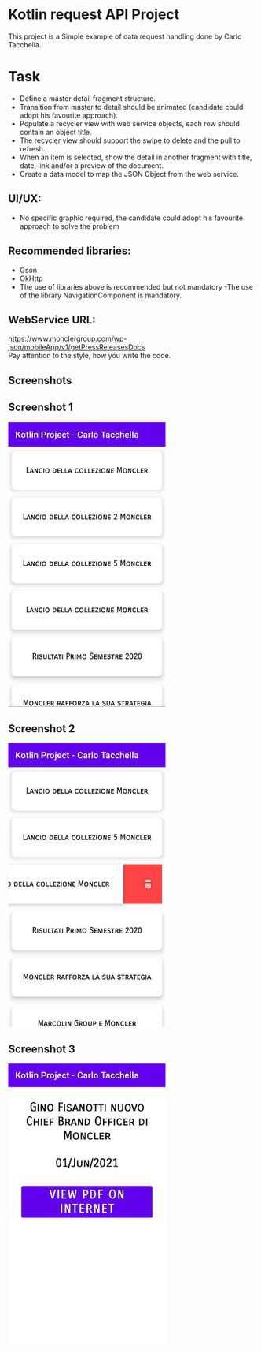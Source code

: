 # Kotlin request API Project

This project is a Simple example of data request handling done by Carlo Tacchella.     

# Task   
- Define a master detail fragment structure.    
- Transition from master to detail should be animated (candidate could adopt his favourite approach).    
- Populate a recycler view with web service objects, each row should contain an object title.    
- The recycler view should support the swipe to delete and the pull to refresh.    
- When an item is selected, show the detail in another fragment with title, date, link and/or a preview of the document.    
- Create a data model to map the JSON Object from the web service.    
## UI/UX:    
 - No specific graphic required, the candidate could adopt his favourite approach to solve the problem    
## Recommended libraries:    
 - Gson    
 - OkHttp    
 - The use of libraries above is recommended but not mandatory -The use of the library NavigationComponent is mandatory.    
## WebService URL:    
https://www.monclergroup.com/wp-json/mobileApp/v1/getPressReleasesDocs    
Pay attention to the style, how you write the code.    
## Screenshots
## Screenshot 1
![Screenshot 1](./screenshots/img1.jpg)
## Screenshot 2
![Screenshot 2](./screenshots/img2.jpg)
## Screenshot 3
![Screenshot 3](./screenshots/img3.jpg)